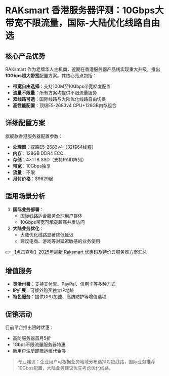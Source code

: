 # RAKsmart 香港服务器评测：10Gbps大带宽不限流量，国际-大陆优化线路自由选

## 核心产品优势
RAKsmart 作为老牌华人主机商，近期在香港服务器产品线实现重大升级，推出**10Gbps超大带宽**配置方案。其核心亮点包括：
- **带宽自由选择**：支持100M至10Gbps带宽梯度配置
- **流量不限量**：所有方案均提供不限流量服务
- **双线路可选**：国际线路与大陆优化线路自由切换
- **高性能配置**：顶级E5-2683v4 CPU+128GB内存组合

## 详细配置方案
旗舰款香港服务器配置参数：
- **处理器**：双路E5-2683v4（32核64线程）
- **内存**：128GB DDR4 ECC
- **存储**：4×1TB SSD（支持RAID阵列）
- **带宽**：10Gbps独享
- **流量**：不限
- **月付价格**：$9629起

## 适用场景分析
1. **国际业务部署**：
   - 国际线路适合服务全球用户群体
   - 10Gbps带宽可承载超高并发访问
2. **大陆业务优化**：
   - 大陆优化线路显著降低延迟
   - 建议电商、游戏等对延迟敏感的业务使用

👉 [【点击查看】2025年最新 Raksmart 优惠码及特价云服务器方案汇总](https://bit.ly/raksmart)

## 增值服务
- **灵活付费**：支持支付宝、PayPal、信用卡等多种方式
- **IP扩展**：可额外购买独立IP地址
- **特色服务**：提供GPU加速、高防防护等增值选项

## 促销活动
目前平台推出限时优惠：
- 高防服务器首月5折
- 1Gbps不限流量服务器特惠
- 新用户注册即赠运维代金券

> 专业建议：企业用户可根据业务地域分布选择对应线路，国际业务推荐10Gbps配置，大陆业务建议优先考虑优化线路。